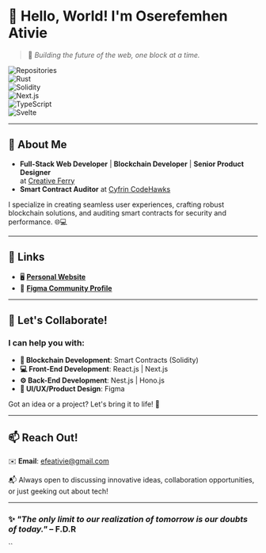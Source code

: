 # 👋 Hello, World! I'm **Oserefemhen Ativie** 
> 🚀 *Building the future of the web, one block at a time.*

![Repositories](https://img.shields.io/badge/Repositories-19-blue?style=for-the-badge&logo=github)  
![Rust](https://img.shields.io/badge/Language-Rust-black?style=for-the-badge&logo=rust)  
![Solidity](https://img.shields.io/badge/Language-Solidity-gray?style=for-the-badge&logo=ethereum)  
![Next.js](https://img.shields.io/badge/Framework-Nextjs-yellow?style=for-the-badge&logo=next.js)  
![TypeScript](https://img.shields.io/badge/Language-TypeScript-blue?style=for-the-badge&logo=typescript)  
![Svelte](https://img.shields.io/badge/Language-Svelte-orange?style=for-the-badge&logo=svelte)


---

## 🌟 About Me  
- **Full-Stack Web Developer** | **Blockchain Developer** | **Senior Product Designer**  
  at [Creative Ferry](https://creativeferry.org)  
- **Smart Contract Auditor** at [Cyfrin CodeHawks](https://codehawks.cyfrin.io/)  

I specialize in creating seamless user experiences, crafting robust blockchain solutions, and auditing smart contracts for security and performance. 🌐💻

---

## 🔗 Links
- 🖥️ [**Personal Website**](https://efeativie.com)  
- 🎨 [**Figma Community Profile**](https://figma.com/@efe)  

---

## 🤝 Let's Collaborate!
### I can help you with:  
- **🔗 Blockchain Development**: Smart Contracts (Solidity)  
- **💻 Front-End Development**: React.js | Next.js  
- **⚙️ Back-End Development**: Nest.js | Hono.js  
- **🎨 UI/UX/Product Design**: Figma  

Got an idea or a project? Let's bring it to life! 🚀  

---

## 📫 Reach Out!
✉️ **Email**: [efeativie@gmail.com](mailto:efeativie@gmail.com)  

📬 Always open to discussing innovative ideas, collaboration opportunities, or just geeking out about tech!  

---

### ✨ _"The only limit to our realization of tomorrow is our doubts of today."_ – F.D.R
``


<!---
iamefe/iamefe is a ✨ special ✨ repository because its `README.md` (this file) appears on your GitHub profile.
You can click the Preview link to take a look at your changes.
--->
